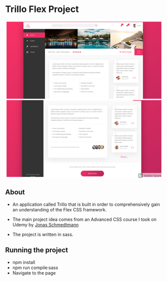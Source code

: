 # Trillo Flex Project
![Overview Image](/img/overview.png)

## About
* An application called Trillo that is built in order to comprehensively gain an understanding
of the Flex CSS framework. 
* The main project idea comes from an Advanced CSS course I took on Udemy by
[Jonas Schmedtmann](https://www.udemy.com/course/advanced-css-and-sass/)

* The project is written in sass. 

## Running the project
* npm install 
* npm run compile:sass
* Navigate to the page 
